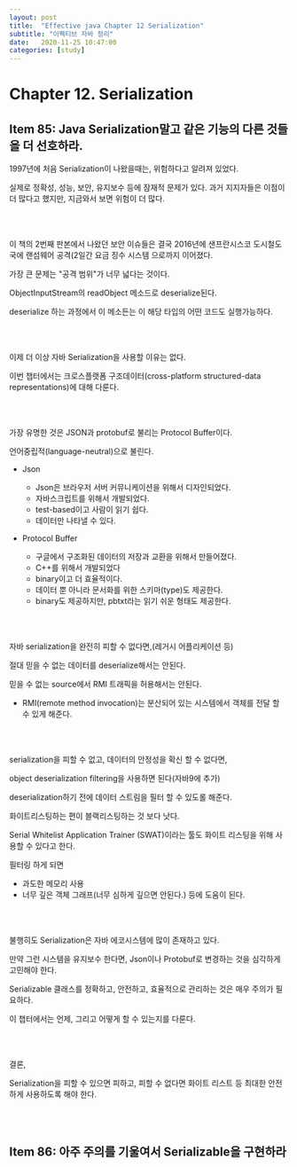 ```yaml
---
layout: post
title:  "Effective java Chapter 12 Serialization"
subtitle: "이펙티브 자바 정리"
date:   2020-11-25 10:47:00
categories: [study]
---
```


# Chapter 12. Serialization

## Item 85: Java Serialization말고 같은 기능의 다른 것들을 더 선호하라.

1997년에 처음 Serialization이 나왔을때는, 위험하다고 알려져 있었다. 

실제로 정확성, 성능, 보안, 유지보수 등에 잠재적 문제가 있다. 과거 지지자들은 이점이 더 많다고 했지만, 지금와서 보면 위험이 더 많다.

<br>
<br>

이 책의 2번째 판본에서 나왔던 보안 이슈들은 결국 2016년에 샌프란시스코 도시철도국에 랜섬웨어 공격(2일간 요금 징수 시스템 으로까지 이어졌다.

가장 큰 문제는 "공격 범위"가 너무 넓다는 것이다. 

ObjectInputStream의 readObject 메소드로 deserialize된다.

deserialize 하는 과정에서 이 메소든는 이 해당 타입의 어떤 코드도 실행가능하다.

<br>
<br>

이제 더 이상 자바 Serialization을 사용할 이유는 없다.

이번 챕터에서는 크로스플랫폼 구조데이터(cross-platform structured-data representations)에 대해 다룬다.

<br>
<br>

가장 유명한 것은 JSON과 protobuf로 불리는 Protocol Buffer이다.

언어중립적(language-neutral)으로 불린다.

- Json
    - Json은 브라우저 서버 커뮤니케이션을 위해서 디자인되었다.
    - 자바스크립트를 위해서 개발되었다.
    - test-based이고 사람이 읽기 쉽다.
    - 데이터만 나타낼 수 있다.
    
- Protocol Buffer
    - 구글에서 구조화된 데이터의 저장과 교환을 위해서 만들어졌다.
    - C++를 위해서 개발되었다
    - binary이고 더 효율적이다.
    - 데이터 뿐 아니라 문서화를 위한 스키마(type)도 제공한다.
    - binary도 제공하지만, pbtxt라는 읽기 쉬운 형태도 제공한다.

<br>
<br>

자바 serialization을 완전히 피할 수 없다면,(레거시 어플리케이션 등)
 
절대 믿을 수 없는 데이터를 deserialize해서는 안된다.
 
 믿을 수 없는 source에서 RMI 트래픽을 허용해서는 안된다.
 - RMI(remote method invocation)는 분산되어 있는 시스템에서 객체를 전달 할 수 있게 해준다.
 
<br>
<br>

serialization을 피할 수 없고, 데이터의 안정성을 확신 할 수 없다면, 
 
object deserialization filtering을 사용하면 된다(자바9에 추가)

deserialization하기 전에 데이터 스트림을 필터 할 수 있도롤 해준다.

화이트리스팅하는 편이 블랙리스팅하는 것 보다 낫다.

Serial Whitelist Application Trainer (SWAT)이라는 툴도 화이트 리스팅을 위해 사용할 수 있다고 한다.
 
필터링 하게 되면
- 과도한 메모리 사용
- 너무 깊은 객체 그래프(너무 심하게 깊으면 안된다.)
등에 도움이 된다. 
 
 
<br>
<br>

불행히도 Serialization은 자바 에코시스템에 많이 존재하고 있다.

만약 그런 시스템을 유지보수 한다면, Json이나 Protobuf로 변경하는 것을 심각하게 고민해야 한다.

Serializable 클래스를 정확하고, 안전하고, 효율적으로 관리하는 것은 매우 주의가 필요하다.

이 챕터에서는 언제, 그리고 어떻게 할 수 있는지를 다룬다.

 
<br>
<br>

결론,

Serialization을 피할 수 있으면 피하고, 피할 수 없다면 화이트 리스트 등 최대한 안전하게 사용하도록 해야 한다.

 
<br>
<br>

## Item 86: 아주 주의를 기울여서 Serializable을 구현하라

